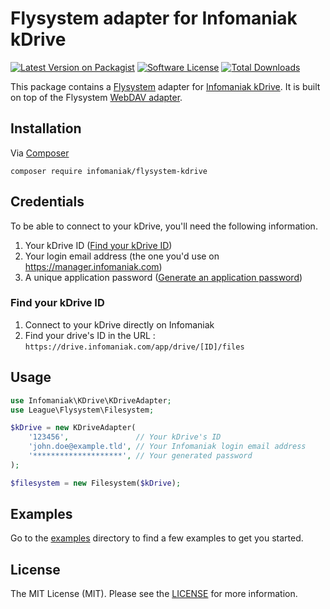 # Flysystem adapter for Infomaniak kDrive

[![Latest Version on Packagist][icon-version]][link-packagist]
[![Software License][icon-license]](LICENSE.md)
[![Total Downloads][icon-downloads]][link-packagist]

This package contains a [Flysystem](https://flysystem.thephpleague.com/) adapter for [Infomaniak kDrive](https://www.infomaniak.com/en/kdrive/). It is built on top of the Flysystem [WebDAV adapter](https://github.com/thephpleague/flysystem-webdav).

## Installation
Via [Composer](https://getcomposer.org/)
```shell script
composer require infomaniak/flysystem-kdrive
```

## Credentials
To be able to connect to your kDrive, you'll need the following information.

1. Your kDrive ID ([Find your kDrive ID](#find-your-kdrive-id))
2. Your login email address (the one you'd use on https://manager.infomaniak.com)
3. A unique application password ([Generate an application password](https://manager.infomaniak.com/v3/profile/application-password))

### Find your kDrive ID
1. Connect to your kDrive directly on Infomaniak
2. Find your drive's ID in the URL : `https://drive.infomaniak.com/app/drive/[ID]/files`

## Usage

```php
use Infomaniak\KDrive\KDriveAdapter;
use League\Flysystem\Filesystem;

$kDrive = new KDriveAdapter(
    '123456',               // Your kDrive's ID    
    'john.doe@example.tld', // Your Infomaniak login email address
    '********************', // Your generated password  
);

$filesystem = new Filesystem($kDrive);
```

## Examples
Go to the [examples](examples) directory to find a few examples to get you started.

## License
The MIT License (MIT). Please see the [LICENSE](LICENSE.md) for more information.

[icon-version]: https://img.shields.io/packagist/v/infomaniak/flysystem-kdrive?style=flat-square
[icon-license]: https://img.shields.io/packagist/l/infomaniak/flysystem-kdrive?style=flat-square
[icon-downloads]: https://img.shields.io/packagist/dt/infomaniak/flysystem-kdrive?style=flat-square
[link-packagist]: https://packagist.org/packages/infomaniak/flysystem-kdrive
